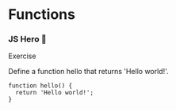 # Functions

### JS Hero 🥋

Exercise

Define a function hello that returns 'Hello world!'.


    function hello() {
      return 'Hello world!';
    }
